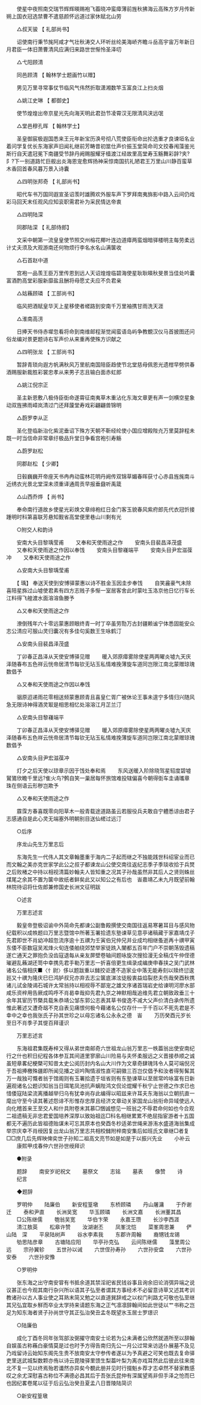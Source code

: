 <!-- { "loadSidebar": true } -->
　　使星中夜照南交瑞节辉辉暎赐袍飞葢晓冲蛮瘴薄前旌秋拂海云高殊方岁月传新朔上国衣冠选禁曹不遣慈颜怀远道过家休赋北山劳 

　　△叔天骏 【 礼部尚书】 

　　诏使南行秉节旄阿咸才气壮秋涛交人环听丝纶美海峤齐瞻斗岳高宇宙万年新日月君臣一体旧萧曹清风应满归来路世世惭怜圣泽叨 

　　△弋阳顾清 

　　同邑顾清 【 翰林学士题画竹以赠】 

　　男见万里寻常事仗节临风气伟然折取潇湘数竿玉富良江上扫炎烟 

　　△姚江史琳 【 都御史】 

　　使节煌煌出帝京星光先向海天明此君劲节凌霄汉无限清风浃远氓 

　　△堂邑穆孔晖 【 翰林学士】 

　　圣皇御宸极遐国悉来王元年新宝历涣号彻八荒使臣衔命出抡选重才良谏垣名业着问学复优长东海家声旧闻礼继前芳畴昔初筮仕声价振玉堂简命司文挍春闱藻鉴光斯行自天遣冠冕下南疆受节辞丹阙赐服耀牙樯渡江经故里高堂寿玉觞舞彩辞?夹?阝?下一别道路忙巨舰出炎海恩宠愈辉扬神采惊南国抗礼陋君王万里山川静百蛮草木香回首春风暮万景入诗囊 

　　△四明张邦奇 【 礼部尚书】 

　　昭代车书万国同遐宣圣诏羡时雄腾欢外服车声下罗拜南夷旆影中路入云间仍戏彩马回天末任观风应知衮职需君补为采民情达帝衷 

　　△四明陆深 

　　同郡陆深 【 礼部侍郎】 

　　文采中朝第一流皇皇使节照交州榕花椰叶连边道瘴两蛮烟暗驿楼明主每劳柔远计丈夫须及大观游南还何物烦行李名水名山满箧收 

　　△石首赵中道 

　　宫袍一品羡王臣万里传恩到远人天诏煌煌临碧海使星耿耿暎秋旻景当佳处吟囊富酒酌高堂彩服新靡盐且酬将母愿丈夫应不负君亲 

　　△姑蘓顾璘 【 工部尚书】 

　　临风把酒赋皇华天上星移使者槎路到安南千万里袖携甘雨洗天涯 

　　△淮南高淓 

　　日捧天书侍赤墀忽看将命到南维邮程渐觉闻蛮语岛屿争教覩汉仪马首披图还问俗龙编对景更题诗右军声价从来重再使殊方识献之 

　　△四明张龙 【 工部尚书】 

　　暂辞青琐向遐方帆满秋风万里航南国陪臣趋使节北堂慈母佩恩光遗柑早劈供春酒赐服新裁胜彩裳忠孝从来男子志且输白面赤虹郎 

　　△姚江倪宗正 

　　圣主新恩敷八极侍臣衘命遂霄征南夷草木重沾化东海文章更有声一剑横空星象动双旌拂雨嶂岚清过门还拜蘐堂寿戏彩翩翩兽锦明 

　　△蔚罗李从正 

　　圣化登临新治化紫泥垂诏下殊方天朝不靳经纶使小国应增殿陛灮万里莫辞程未既一时当信命非常章纡极品升堂日争看宫袍引寿觞 

　　△蔚罗赵松 

　　同郡赵松 【 少卿】 

　　日毂巍巍开帝座天书冉冉动蛮林花明丹阙传双锦草媚春晖获寸心赤县旌旄南斗近绣衣光景北堂深未须重译通周贡早报垂鼗听禹箴 

　　△山西乔烨 【 尚书】 

　　奉命南行道故乡使星光彩焕文章绯袍红日金门客玉貌春风紫府郎先代衣冠忻接踵明时科第喜联芳悬知觐省高堂便里巷山川剩有光 

　　○附交人和韵诗 

　　安南大头目黎瑀莹甫 
　　又奉和天使雨途之作 
　　安南头目裴昌泽茂盛 
　　又奉和天使雨途之作因以奉饯 
　　安南头目黎嶘端平 
　　安南头目尹宏滋葆冲 
　　又奉和天使雨途之作 

　　△安南大头目黎瑀莹甫 

　　【 瑀】 奉送天使到安博驿蒙惠以诗不胜金玉因圭步奉饯 
　　自笑麄豪气未除喜陪星旆过山墟使君素有四方志贱子多惭一室居客舍此时蒙吐玉洛京他日忆行车长江料得飞艎渡水面溶溶鱼媵予 

　　△又奉和天使雨途之作 

　　潦倒残年六十零远蒙惠顾眼终青一时丁卒虽劳勚万古封疆赖谧宁体悉固能安众志公清应可服山灵归囊况有多佳句奚数王生咏鹤汀 

　　△安南头目裴昌泽茂盛 

　　丁卯春正昌泽从天使安博驿见赠 
　　暖入郊原瘴雾除使星两两曜炎墟九天庆泽随春布五色祥云恍帝居清节每钦无玷玉私情难挽薄旋车道同岂限江南北蒙赠琼瑰数倡予 

　　△又奉和天使雨途之作因以奉饯 

　　骃原迢递雨花零相送频蒙惠顾青且喜皇仁胥广被休论王事未遑宁多情归兴随风急无限诗神得酒灵冣是相思相忆处溶溶江月芷兰汀 

　　△安南头目黎嶘端平 

　　丁卯春正昌泽从天使安博驿见赠 
　　暖入郊原瘴雾除使星两两曜炎墟九天庆泽随春布五色祥云恍帝居清节每钦无玷玉私情难挽薄旋车道同岂限江南北蒙赠琼瑰数倡予 

　　△安南头目尹宏滋葆冲 

　　灯夕之后天使以琼章示因于饯处奉和焉 
　　东风送暖入阶除晓驾星轺度碧墟鸑鷟欣瞻千里远?隹火鸟?鹩自笑一巢居每怀旅馆难投辖偏喜今朝得衘车圭诵瓗章珠在侧语云形秽岂欺予 

　　△又奉和天使雨途之作 

　　霡霂方春喜既零向阳草木一般青载途道路虽云若服役兵夫敢自宁軆悉谅由君子志感通自是此心灵无端塞外明朝别目送仙槎过远汀 

　　○后序 

　　序龙山先生万里志后 

　　东海先生一代伟人其文章翰墨重于海内二子起而继之不独能践世科绍宦业而已而文翰之美亦克世家学此公之叔子都谏龙山公使交南往返纪志季子季琰收拾于兵燹之后败楮之中持以相视清篇妙翰夫人皆知重之况其子孙哉虽然非其后人之贤则蛛丝煤尾之余其不置为箧中故纸者鲜矣此又以知公之有后也　峕嘉靖乙未九月既望前翰林院待诏将仕佐郎兼修国史长洲文征明跋 

　　○述言 

　　万里志述言 

　　毅皇帝登极诏谕中外简命先都谏公副鲁殿撰使交南国往返易寒暑耳目与感风物纪载积以成帙题曰万里志暨馆中所著玉署拾遗东塾谏草见意亭诸稿藏于家嘉靖戊子先君即世不肖幼冲超忽流序逾十五禩为壬寅伯兄仲兄并业成均相继蚤逝再十禩甲寅东倭不臣数寇吴淞烽火旬连倭舶绕郊埜举家徒跣入闉都五百年门户不崇朝荡毁遗稿遂亡通天之罪抱负没齿寇退每从亲友屏壁卷轴间题咏旋次搜拾漫无全稿戊午仲侄德璀避乱蘓湖还笥中幸携先君手勒万里志一折喜倍更生缉录成编庚申春挟之吴门武林诸名公偕相庆■〈忄尉〉侈以题跋重以雠挍讵遭不造家业中落无能寿刻以赎终愆逡廵又十禩为隆庆巳巳鸿胪叔兄亦弃去志尘箧底涕泫徒殷衷益焰裂悲夫伤哉癸酉秋携诸儿试金陵谒石城许太常翁持以相视辱不鄙宠之雄文序诸首瑞岩史给谏明河廖水部咸乐资梓用告厥成鸣呼不肖曷幸哉抑先君九京之神默相哉追维先君立朝致政垂三十余年其宦历节槩具载朱恭靖公邹东郭公志表其草书俊逸不减大父声价清白承传所遗惟此著述又遭奇刼不克自表见痛恨何极今藉诸名公仅存什一于千百以不死先君是不幸中之幸也我张氏子孙其世珍之以母忘诸名公永永之德　峕 
　　万历癸酉元岁长至日不肖季子其惿百拜谨识 

　　万里志述言 

　　东海祖君集既寿梓又得从弟世南邮奇六世祖龙山翁万里志一帙葢翁出使安南纪行之什也积日纪程各体参互其间道里寥廓山川险易与夫怀柔服远之义晋接恭顺之诚虽短章畧纪梗槩可知昔太史公阅历封内名山大川作为文章奇肆瑰玮令人莫可端倪况于吾祖捧檄殊疆即所闻见播之讴吟陶情淑性直可嗣徽三百岂仅倡予和汝者得髣髴其万一哉独可慨者翁于馆阁则有玉署拾遗于垣省则有东塾谏草以至居常吟咏富有日新遍观诸名公题识知翁当日珥笔凤池抗声螭陛鸿文侃论焜耀千秋宁止世德之作求已也惜倭寇陆梁流离播越举归乌有犹幸尚存此编得以昭兹来许耳夫东海翁以立朝抗直一麾出守至今读其著述怨诽不形惟存忠厚且经济文章动关家国龙山翁衔命异域使远人向化稽首来王至交人和什具附卷末其慕□悃诚想见一班翁之不辱君命何如也今合观二祖遗稿无非忠君爱国培养深厚以致始祖迄□科名相继累累不绝屈指宦游者十五国都无不遍历此皆祖德贻谋未可忘其原本也癸酉冬杪适弟世绳来游洧水盛道海翁集成举宗庆幸不肖绶因复出龙山翁万里志共相校雠附梓南安集后如班氏文章继□者复□□庶几后先辉映俾奕世子孙知二祖高文亮节如是如是于以振兴先业 
　　小补云 
　　康熙甲戌春仲六世孙世绶拜识 



　　●附录 

　　题辞 
　　南安岁祀祝文 
　　墓祭文 
　　志铭 
　　墓表 
　　像赞 
　　诗 
　　纪言 

　　◆题辞 

　　罗明仲 
　　陆廉伯 
　　新安程篁墩 
　　东桥顾璘 
　　丹山屠滽 
　　于乔谢迁 
　　泰和尹直 
　　长洲吴宽 
　　华玉顾璘 
　　长洲文嘉 
　　长洲董其昌 
　　□公陈继儒 
　　匏翁吴宽 
　　华伯卞荣 
　　永嘉王瓒 
　　长沙李西涯 
　　清江敖英 
　　松皋许赞 
　　汝湖谢丕 
　　凤峯沈恺 
　　菜峯周思兼 
　　俨山陆　深 
　　平泉陆树声 
　　谷水李素我 
　　东郡许周翰 
　　裔甥钱龙锡 
　　劬思陆彦章 
　　古塘陆应阳 
　　华亭孙克弘 
　　云间陈继儒 
　　藻里周公远 
　　宗孙翼轸 
　　五世孙以诫 
　　六世侄孙寿孙 
　　六世孙安盘 
　　六世孙安泰 
　　六世孙安豫 

　　○罗明仲 

　　张东海之出守南安甞有书抵余道其禁淫祀省民钱谷事且询余旧论消弭异端之说议甚正也今观其南行杂兴所以语其子弘至者谓其方事经术不必留意诗草又述其考训教诸孙以古人事业使之耳熟末简又勉之以直道巽辞戒之以权门利路尤可敬也弘至继其兄弘宜取乡觧而卒业太学持来请题东海之正气凛凛辞翰间如此世徒以艹书称之岂足为知东海者贤子孙尚世守其正弘治癸丑孟冬既望氷玉居士罗璟识 

　　○陆廉伯 

　　成化丁酉冬同年张驾部汝弼擢守南安士论若为公未满者公欣然就道所至以辞翰自娱虽古称蘓白豪情莫是过也时予方得告南归先公一月公过常来访适仆展墓不及见乃戏留诗云始知东阁先生贵不放南安太守参传者遂以为予真避之可笑也既去复命驿吏里送武城梨数颗亦侑以诗云毘陵驿里馈生梨葢叶梨为离亦戏耳然此后彼此往来南北不复一见以终焉殆若谶然亦异矣今覩此册并见时行掇魁乡荐才志卓然不替家教感叹之余尤深慰喜古称位不满德必昌其后于吾张氏昆仲有深属望焉非但手泽之怆而巳也因纪畧卷尾以征于后云弘治癸丑夏孟八日晋陵陆简识 

　　○新安程篁墩 

